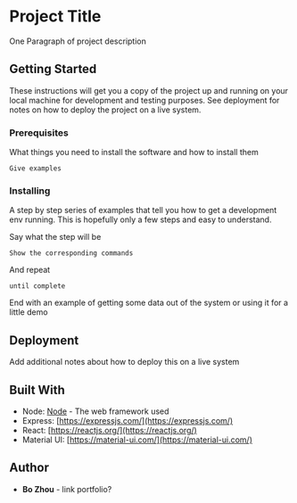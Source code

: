 # Project Title

One Paragraph of project description

## Getting Started

These instructions will get you a copy of the project up and running on your local machine for development and testing purposes. See deployment for notes on how to deploy the project on a live system.

### Prerequisites

What things you need to install the software and how to install them

```
Give examples
```

### Installing

A step by step series of examples that tell you how to get a development env running. This is hopefully only a few steps and easy to understand.

Say what the step will be

```
Show the corresponding commands
```

And repeat

```
until complete
```

End with an example of getting some data out of the system or using it for a little demo

## Deployment

Add additional notes about how to deploy this on a live system

## Built With

- Node: [Node](https://nodejs.org/) - The web framework used
- Express: [https://expressjs.com/](https://expressjs.com/)
- React: [https://reactjs.org/](https://reactjs.org/)
- Material UI: [https://material-ui.com/](https://material-ui.com/)

## Author

* **Bo Zhou** - link portfolio?

